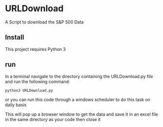 # URLDownload
A Script to download the S&amp;P 500 Data

## Install
This project requires Python 3

## run
In a terminal navigate to the directory containing the URLDownload.py file and run the following command:
```
python3 URLDownload.py
```
or you can run this code through a windows scheduler to do this task on daily basis 

This will pop up a browser window to get the data and save it in an excel file in the same directory as your code then close it 
